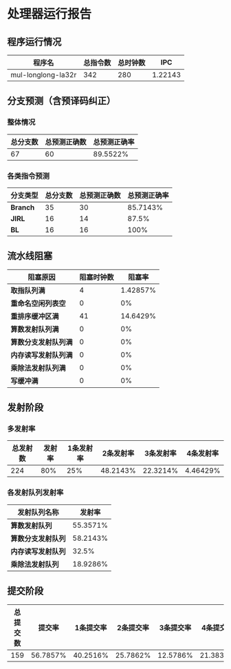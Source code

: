 # 处理器运行报告
## 程序运行情况
|程序名|总指令数|总时钟数|IPC|
|---|---|---|---|
|mul-longlong-la32r|342|280|1.22143|

## 分支预测（含预译码纠正）
### 整体情况
|总分支数|总预测正确数|总预测正确率|
|---|---|---|
|67|60|89.5522%|

### 各类指令预测
|分支类型|总分支数|总预测正确数|总预测正确率|
|---|---|---|---|
|**Branch**| 35 | 30 | 85.7143%|
|**JIRL**| 16 | 14 | 87.5%|
|**BL**| 16 | 16 | 100%|

## 流水线阻塞
|阻塞原因|阻塞时钟数|阻塞率|
|---|---|---|
|**取指队列满**| 4 | 1.42857%|
|**重命名空闲列表空**|0 | 0%|
|**重排序缓冲区满**|41 | 14.6429%|
|**算数发射队列满**|0 | 0%|
|**算数分支发射队列满**|0 | 0%|
|**内存读写发射队列满**|0 | 0%|
|**乘除法发射队列满**|0 | 0%|
|**写缓冲满**|0 | 0%|

## 发射阶段
### 多发射率
|总发射数|发射率|1条发射率|2条发射率|3条发射率|4条发射率|
|---|---|---|---|---|---|
|224|80%|25%|48.2143%|22.3214%|4.46429%|

### 各发射队列发射率
|发射队列名称|发射率|
|---|---|
|**算数发射队列**|55.3571%|
|**算数分支发射队列**|58.2143%|
|**内存读写发射队列**|32.5%|
|**乘除法发射队列**|18.9286%|

## 提交阶段
|总提交数|提交率|1条提交率|2条提交率|3条提交率|4条提交率|
|---|---|---|---|---|---|
|159|56.7857%|40.2516%|25.7862%|12.5786%|21.3836%|
